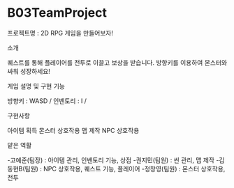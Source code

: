 # B03TeamProject
프로젝트명 : 2D RPG 게임을 만들어보자!

소개

퀘스트를 통해 플레이어를 전투로 이끌고 보상을 받습니다. 방향키를 이용하여 몬스터와 싸워 성장하세요!

게임 설명 및 구현 기능

방향키 : WASD / 인벤토리 : I / 

구현사항

아이템 획득
몬스터 상호작용
맵 제작
NPC 상호작용

맡은 역활

-고예준(팀장) : 아이템 관리, 인벤토리 기능, 상점
-권지민(팀원) : 씬 관리, 맵 제작
-김동현B(팀원) : NPC 상호작용, 퀘스트 기능, 플레이어
-정창영(팀원) : 몬스터 상호작용, 전투
